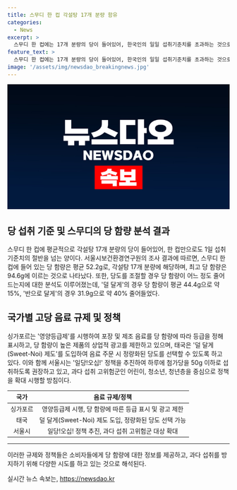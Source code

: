 ```yaml
---
title: 스무디 한 컵 각설탕 17개 분량 함유
categories:
  - News
excerpt: >
  스무디 한 컵에는 17개 분량의 당이 들어있어, 한국인의 일일 섭취기준치를 초과하는 것으로 나타났다. 서울시보건환경연구원은 당 함량을 분석하고, 당도 조절을 요청하면 당 함량이 줄어드는 것을 밝혔다. 고당 음료의 당 섭취를 줄이기 위해 덜 단 맛을 선택할 수 있는 소비 환경이 필요하다는 주장이다. 싱가포르와 태국은 당 함량에 따라 음료를 등급화하거나 당도를 선택할 수 있도록 하는 정책을 시행하고 있는데, 서울시 역시 일당!오십!정책을 추진하여 첨가당 섭취를 제한하고 있다. #스무디 #당 #각설탕
feature_text: >
  스무디 한 컵에는 17개 분량의 당이 들어있어, 한국인의 일일 섭취기준치를 초과하는 것으로 나타났다. 서울시보건환경연구원은 당 함량을 분석하고, 당도 조절을 요청하면 당 함량이 줄어드는 것을 밝혔다. 고당 음료의 당 섭취를 줄이기 위해 덜 단 맛을 선택할 수 있는 소비 환경이 필요하다는 주장이다. 싱가포르와 태국은 당 함량에 따라 음료를 등급화하거나 당도를 선택할 수 있도록 하는 정책을 시행하고 있는데, 서울시 역시 일당!오십!정책을 추진하여 첨가당 섭취를 제한하고 있다. #스무디 #당 #각설탕
image: '/assets/img/newsdao_breakingnews.jpg'
---
```


<p><img src="/assets/img/newsdao_breakingnews.jpg" alt="pcversion 속보" /></p>

<h2 data-ke-size="size26">당 섭취 기준 및 스무디의 당 함량 분석 결과</h2>

<p data-ke-size="size16">스무디 한 컵에 평균적으로 각설탕 17개 분량의 당이 들어있어, 한 컵만으로도 1일 섭취 기준치의 절반을 넘는 양이다. 서울시보건환경연구원의 조사 결과에 따르면, 스무디 한 컵에 들어 있는 당 함량은 평균 52.2g로, 각설탕 17개 분량에 해당하며, 최고 당 함량은 94.6g에 이르는 것으로 나타났다. 또한, 당도를 조절할 경우 당 함량이 어느 정도 줄어드는지에 대한 분석도 이루어졌는데, '덜 달게'의 경우 당 함량이 평균 44.4g으로 약 15%, '반으로 달게'의 경우 31.9g으로 약 40% 줄어들었다.</p>

<h2 data-ke-size="size26">국가별 고당 음료 규제 및 정책</h2>

<p data-ke-size="size16">싱가포르는 '영양등급제'를 시행하여 포장 및 제조 음료를 당 함량에 따라 등급을 정해 표시하고, 당 함량이 높은 제품의 상업적 광고를 제한하고 있으며, 태국은 '덜 달게(Sweet-Noi) 제도'를 도입하여 음료 주문 시 정량화된 당도를 선택할 수 있도록 하고 있다. 이와 함께 서울시는 '일당!오십!' 정책을 추진하여 하루에 첨가당을 50g 이하로 섭취하도록 권장하고 있고, 과다 섭취 고위험군인 어린이, 청소년, 청년층을 중심으로 정책을 확대 시행할 방침이다.</p>

<table>
<thead>
<tr>
<th style="text-align: center;">국가</th>
<th style="text-align: center;">음료 규제/정책</th>
</tr>
</thead>
<tbody>
<tr>
<td style="text-align: center;">싱가포르</td>
<td style="text-align: center;">영양등급제 시행, 당 함량에 따른 등급 표시 및 광고 제한</td>
</tr>
<tr>
<td style="text-align: center;">태국</td>
<td style="text-align: center;">덜 달게(Sweet-Noi) 제도 도입, 정량화된 당도 선택 가능</td>
</tr>
<tr>
<td style="text-align: center;">서울시</td>
<td style="text-align: center;">일당!오십! 정책 추진, 과다 섭취 고위험군 대상 확대</td>
</tr>
</tbody>
</table>

<hr>

<p data-ke-size="size16">이러한 규제와 정책들은 소비자들에게 당 함량에 대한 정보를 제공하고, 과다 섭취를 방지하기 위해 다양한 시도를 하고 있는 것으로 해석된다.</p>
실시간 뉴스 속보는, <a href="https://newsdao.kr" rel="dofollow">https://newsdao.kr</a>


